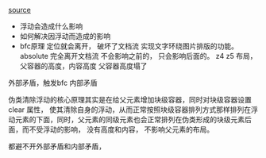 [source](http://v.youku.com/v_show/id_XMzgzNzU3ODExMg==.html?spm=a2hzp.8253869.0.0)

- 浮动会造成什么影响
- 如何解决因浮动而造成的影响
- bfc原理
定位就会离开， 
破坏了文档流    实现文字环绕图片排版的功能。
absolute 完全离开文档流
不会影响之前的， 只会影响后面的。
z4 z5 布局， 父容器的高度，内容高度
父容器高度塌了

外部矛盾，触发bfc
 内部矛盾

伪类清除浮动的核心原理其实是在给父元素增加块级容器，同时对块级容器设置clear 属性， 使其清除自身的浮动，从而正常按照块级容器排列方式那样排列在浮动元素的下面，同时，父元素的同级元素也会正常排列在伪类形成的块级元素后面，而不受浮动的影响， 没有高度和内容， 不影响父元素的布局。

都避不开外部矛盾和内部矛盾， 

